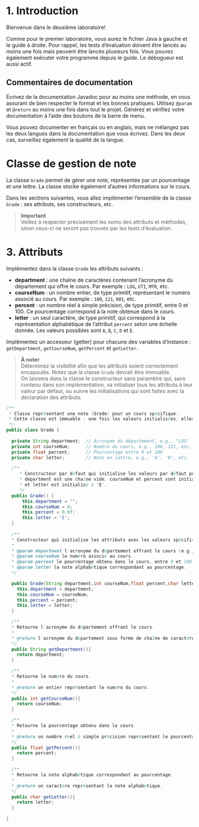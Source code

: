 # 1. Introduction

Bienvenue dans le deuxième laboratoire!

Comme pour le premier laboratoire, vous aurez le fichier Java à gauche et le guide à droite. Pour rappel, les tests d’évaluation doivent être lancés au moins une fois mais peuvent être lancés plusieurs fois. Vous pouvez également exécuter votre programme depuis le guide. Le débogueur est aussi actif.

## Commentaires de documentation

Écrivez de la documentation Javadoc pour au moins une méthode, en vous assurant de bien respecter le format et les bonnes pratiques. Utilisez `@param` et `@return` au moins une fois dans tout le projet. Générez et vérifiez votre documentation à l’aide des boutons de la barre de menu.

Vous pouvez documenter en français ou en anglais, mais ne mélangez pas les deux langues dans la documentation que vous écrivez. Dans les deux cas, surveillez également la qualité de la langue.

# Classe de gestion de note

La classe `Grade` permet de gérer une note, représentée par un pourcentage et une lettre. La classe stocke également d’autres informations sur le cours.

Dans les sections suivantes, vous allez implémenter l’ensemble de la classe `Grade` : ses attributs, ses constructeurs, etc.

> **Important**  
> Veillez à respecter précisément les noms des attributs et méthodes, sinon ceux-ci ne seront pas trouvés par les tests d’évaluation.

# 3. Attributs

Implémentez dans la classe `Grade` les attributs suivants :

- **department** : une chaîne de caractères contenant l’acronyme du département qui offre le cours. Par exemple : `LOG`, `GTI`, `MTR`, etc.
- **courseNum** : un nombre entier, de type primitif, représentant le numéro associé au cours. Par exemple : `100`, `121`, `801`, etc.
- **percent** : un nombre réel à simple précision, de type primitif, entre 0 et 100. Ce pourcentage correspond à la note obtenue dans le cours.
- **letter** : un seul caractère, de type primitif, qui correspond à la représentation alphabétique de l’attribut `percent` selon une échelle donnée. Les valeurs possibles sont `A`, `B`, `C`, `D` et `E`.

Implémentez un accesseur (getter) pour chacune des variables d’instance : `getDepartment`, `getCourseNum`, `getPercent` et `getLetter`.

> **À noter**  
> Déterminez la visibilité afin que les attributs soient correctement encapsulés. Notez que la classe `Grade` devrait être immuable.  
> On laissera dans la classe le constructeur sans paramètre qui, sans contenu dans son implémentation, va initialiser tous les attributs à leur valeur par défaut, ou suivre les initialisations qui sont faites avec la déclaration des attributs.

```java 
/**
 * Classe représentant une note (Grade) pour un cours spécifique. 
 * Cette classe est immuable : une fois les valeurs initialisées, elles ne peuvent pas être modifiées.
 */
public class Grade {
  
  private String department;  // Acronyme du département, e.g., "LOG"
  private int courseNum;      // Numéro du cours, e.g., 100, 121, etc.
  private float percent;      // Pourcentage entre 0 et 100
  private char letter;        // Note en lettre, e.g., 'A', 'B', etc.

  /**
     * Constructeur par défaut qui initialise les valeurs par défaut pour chaque attribut.
     * department est une chaîne vide, courseNum et percent sont initialisés à 0,
     * et letter est initialisé à 'E'.
     */
  public Grade() {
      this.department = "";
      this.courseNum = 0;
      this.percent = 0.0f;
      this.letter = 'E';
  }
  
  /**
  * Constructeur qui initialise les attributs avec les valeurs spécifiées.
  *
  * @param department l'acronyme du département offrant le cours (e.g., "LOG").
  * @param courseNum le numéro associé au cours.
  * @param percent le pourcentage obtenu dans le cours, entre 0 et 100.
  * @param letter la note alphabétique correspondant au pourcentage.
  */

  public Grade(String department,int courseNum,float percent,char letter) {
    this.department = department;
    this.courseNum = courseNum;
    this.percent = percent;
    this.letter = letter;
  }

  /**
  * Retourne l'acronyme du département offrant le cours.
  *
  * @return l'acronyme du département sous forme de chaîne de caractères.
  */
  public String getDepartment(){
    return department;
  }

  /**
  * Retourne le numéro du cours.
  *
  * @return un entier représentant le numéro du cours.
  */
  public int getCourseNum(){
    return courseNum;
  }

  /**
  * Retourne le pourcentage obtenu dans le cours.
  *
  * @return un nombre réel à simple précision représentant le pourcentage obtenu.
  */
  public float getPercent(){
    return percent;
  }

  /**
  * Retourne la note alphabétique correspondant au pourcentage.
  *
  * @return un caractère représentant la note alphabétique.
  */
  public char getLetter(){
    return letter;
  }
  
}
```

